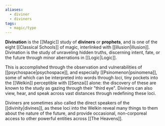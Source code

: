 ```yaml
---
aliases:
  - diviner
  - diviners
tags:
  - magic/type
---
```


**Divination** is the [[Magic]] study of **diviners** or **prophets**, and is one of the eight [[Classical Schools]] of magic, interlinked with [[illusion|illusion]]. Divination is the study of unraveling hidden truths, discerning intent, fate, or the future through minor aberrations in [[Logic|Logic]]. 

This is accomplished through the observation and vulnerabilities of [[psychospace|psychospace]], and especially [[Psinomenon|psinomena]], some of which can be interpreted into words through *loci*, tiny pockets into the [[Welkin]] perceptible with [[Senzai]] alone: the discovery of these are known to the study as gazing through their "third eye". Diviners can also view, hear, and speak across vast distances through redefining these loci.

Diviners are sometimes also called the direct speakers of the [[divinity|divines]], as these loci into the Welkin reveal many things to them about the nature of the future, and provide occasional, non-corporeal access to other powerful entities across [[The Heavens]].